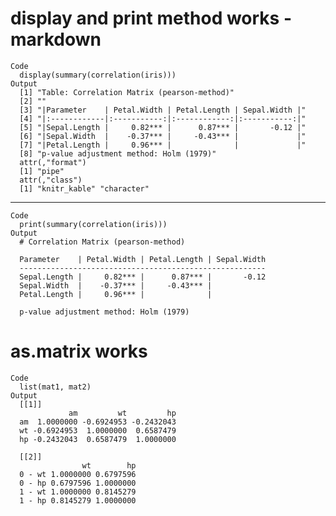 # display and print method works - markdown

    Code
      display(summary(correlation(iris)))
    Output
      [1] "Table: Correlation Matrix (pearson-method)"                
      [2] ""                                                          
      [3] "|Parameter    | Petal.Width | Petal.Length | Sepal.Width |"
      [4] "|:------------|:-----------:|:------------:|:-----------:|"
      [5] "|Sepal.Length |     0.82*** |      0.87*** |       -0.12 |"
      [6] "|Sepal.Width  |    -0.37*** |     -0.43*** |             |"
      [7] "|Petal.Length |     0.96*** |              |             |"
      [8] "p-value adjustment method: Holm (1979)"                    
      attr(,"format")
      [1] "pipe"
      attr(,"class")
      [1] "knitr_kable" "character"  

---

    Code
      print(summary(correlation(iris)))
    Output
      # Correlation Matrix (pearson-method)
      
      Parameter    | Petal.Width | Petal.Length | Sepal.Width
      -------------------------------------------------------
      Sepal.Length |     0.82*** |      0.87*** |       -0.12
      Sepal.Width  |    -0.37*** |     -0.43*** |            
      Petal.Length |     0.96*** |              |            
      
      p-value adjustment method: Holm (1979)

# as.matrix works

    Code
      list(mat1, mat2)
    Output
      [[1]]
                 am         wt         hp
      am  1.0000000 -0.6924953 -0.2432043
      wt -0.6924953  1.0000000  0.6587479
      hp -0.2432043  0.6587479  1.0000000
      
      [[2]]
                    wt        hp
      0 - wt 1.0000000 0.6797596
      0 - hp 0.6797596 1.0000000
      1 - wt 1.0000000 0.8145279
      1 - hp 0.8145279 1.0000000
      

